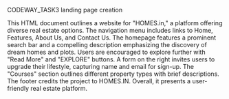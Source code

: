 CODEWAY_TASK3
landing page creation

This HTML document outlines a website for "HOMES.in," a platform offering diverse real estate options. The navigation menu includes links to Home, Features, About Us, and Contact Us. The homepage features a prominent search bar and a compelling description emphasizing the discovery of dream homes and plots. Users are encouraged to explore further with "Read More" and "EXPLORE" buttons. A form on the right invites users to upgrade their lifestyle, capturing name and email for sign-up. The "Courses" section outlines different property types with brief descriptions. The footer credits the project to HOMES.IN. Overall, it presents a user-friendly real estate platform.
